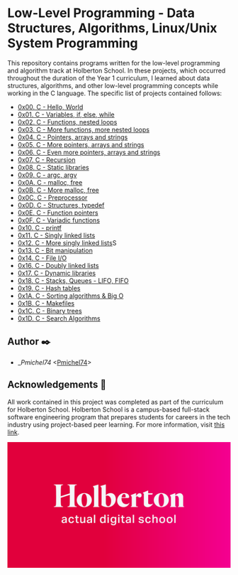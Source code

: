 
# Low-Level Programming - Data Structures, Algorithms, Linux/Unix System Programming

This repository contains programs written for the low-level programming and
algorithm track at Holberton School. In these projects, which  occurred
throughout the duration of the Year 1 curriculum, I learned about data
structures, algorithms, and other low-level programming concepts while
working in the C language. The specific list of projects contained follows:

* [0x00. C - Hello, World](hello_world)
* [0x01. C - Variables, if, else, while](variables_if_else_while)
* [0x02. C - Functions, nested loops](functions_nested_loops)
* [0x03. C - More functions, more nested loops](0x03-more_functions_nested_loops)
* [0x04. C - Pointers, arrays and strings](pointers_arrays_strings)
* [0x05. C - More pointers, arrays and strings](pointers_arrays_strings)
* [0x06. C - Even more pointers, arrays and strings](pointers_arrays_strings)
* [0x07. C - Recursion](recursion)
* [0x08. C - Static libraries](static_libraries)
* [0x09. C - argc, argv](argc_argv)
* [0x0A. C - malloc, free](malloc_free)
* [0x0B. C - More malloc, free](more_malloc_free)
* [0x0C. C - Preprocessor](preprocessor)
* [0x0D. C - Structures, typedef](structures_typedef)
* [0x0E. C - Function pointers](function_pointers)
* [0x0F. C - Variadic functions](variadic_functions)
* [0x10. C - printf](https://github.com/Pmichel74/holbertonschool-printf)
* [0x11. C - Singly linked lists](singly_linked_lists)
* [0x12. C - More singly linked lists](more_singly_linked_lists)S
* [0x13. C - Bit manipulation](bit_manipulation)
* [0x14. C - File I/O](0x14-file_io)
* [0x16. C - Doubly linked lists](doubly_linked_lists)
* [0x17. C - Dynamic libraries](dynamic_libraries)
* [0x18. C - Stacks, Queues - LIFO, FIFO](https://github.com/Pmichel74/monty/tree/master)
* [0x19. C - Hash tables](hash_tables)
* [0x1A. C - Sorting algorithms & Big O](sorting_algorithms)
* [0x1B. C - Makefiles](./0x1B-makefiles)
* [0x1C. C - Binary trees](https://github.com/Pmichel74/holbertonschool-binary_trees)
* [0x1D. C - Search Algorithms](https://github.com/Pmichel74/holbertonschool-sorting_algorithms)

## Author :black_nib:

* __Pmichel74_ <[Pmichel74](https://github.com/Pmichel74)>

## Acknowledgements :pray:

All work contained in this project was completed as part of the curriculum for
Holberton School. Holberton School is a campus-based full-stack software
engineering program that prepares students for careers in the tech industry
using project-based peer learning. For more information, visit
[this link](https://www.holbertonschool.com/).

<p align="center">
  <img
    src="img/holberton.png"
    alt="Holberton School logo">
</p>
